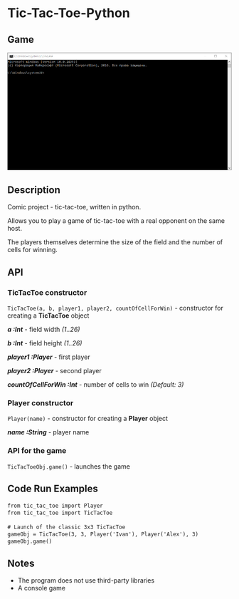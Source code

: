 # Tic-Tac-Toe-Python

## Game

![Game](https://github.com/KiShiVi/Tic-Tac-Toe-Python/blob/main/media/gameExample.gif)

## Description

Comic project - tic-tac-toe, written in python. 

Allows you to play a game of tic-tac-toe with a real opponent on the same host. 

The players themselves determine the size of the field and the number of cells for winning.

## API

### TicTacToe constructor
```TicTacToe(a, b, player1, player2, countOfCellForWin)``` - constructor for creating a __TicTacToe__ object  

___a :Int___ - field width _(1..26)_

___b :Int___ - field height _(1..26)_

___player1 :Player___ - first player

___player2 :Player___ - second player

___countOfCellForWin :Int___ - number of cells to win _(Default: 3)_

### Player constructor

```Player(name)``` - constructor for creating a __Player__ object 

___name :String___ - player name

### API for the game

```TicTacToeObj.game()``` - launches the game

## Code Run Examples

```
from tic_tac_toe import Player
from tic_tac_toe import TicTacToe

# Launch of the classic 3x3 TicTacToe
gameObj = TicTacToe(3, 3, Player('Ivan'), Player('Alex'), 3) 
gameObj.game()
```
## Notes
- The program does not use third-party libraries
- A console game 
